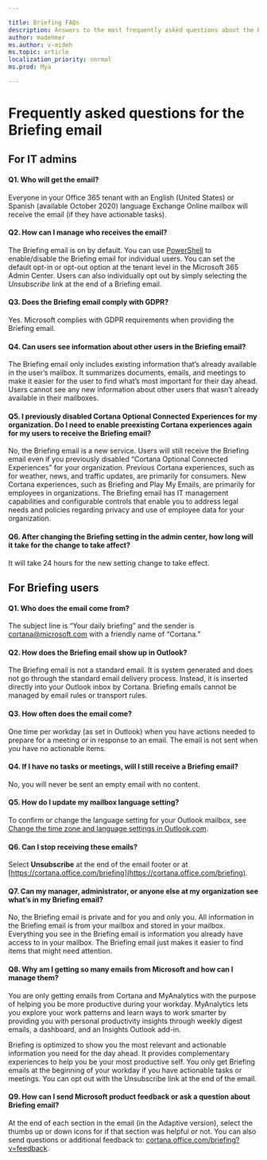 ```yaml
---

title: Briefing FAQs
description: Answers to the most frequently asked questions about the Briefing email
author: madehmer
ms.author: v-mideh
ms.topic: article
localization_priority: normal 
ms.prod: Mya

---
```


# Frequently asked questions for the Briefing email

## For IT admins

#### Q1. Who will get the email?

Everyone in your Office 365 tenant with an English (United States) or Spanish (available October 2020) language Exchange Online mailbox will receive the email (if they have actionable tasks).

#### Q2. How can I manage who receives the email?  

The Briefing email is on by default. You can use [PowerShell](be-admin.md) to enable/disable the Briefing email for individual users. You can set the default opt-in or opt-out option at the tenant level in the Microsoft 365 Admin Center. Users can also individually opt out by simply selecting the *Unsubscribe* link at the end of a Briefing email.

#### Q3. Does the Briefing email comply with GDPR?

Yes. Microsoft complies with GDPR requirements when providing the Briefing email.

#### Q4. Can users see information about other users in the Briefing email?

The Briefing email only includes existing information that’s already available in the user’s mailbox. It summarizes documents, emails, and meetings to make it easier for the user to find what’s most important for their day ahead. Users cannot see any new information about other users that wasn’t already available in their mailboxes.  

#### Q5. I previously disabled Cortana Optional Connected Experiences for my organization. Do I need to enable preexisting Cortana experiences again for my users to receive the Briefing email?  

No, the Briefing email is a new service. Users will still receive the Briefing email even if you previously disabled “Cortana Optional Connected Experiences” for your organization. Previous Cortana experiences, such as for weather, news, and traffic updates, are primarily for consumers. New Cortana experiences, such as Briefing and Play My Emails, are primarily for employees in organizations. The Briefing email has IT management capabilities and configurable controls that enable you to address legal needs and policies regarding privacy and use of employee data for your organization.

#### Q6. After changing the Briefing setting in the admin center, how long will it take for the change to take affect?

It will take 24 hours for the new setting change to take effect.

## For Briefing users

#### Q1. Who does the email come from?  

The subject line is “Your daily briefing” and the sender is cortana@microsoft.com with a friendly name of “Cortana.”

#### Q2. How does the Briefing email show up in Outlook?

The Briefing email is not a standard email. It is system generated and does not go through the standard email delivery process. Instead, it is inserted directly into your Outlook inbox by Cortana. Briefing emails cannot be managed by email rules or transport rules.

#### Q3. How often does the email come?  

One time per workday (as set in Outlook) when you have actions needed to prepare for a meeting or in response to an email. The email is not sent when you have no actionable items.

#### Q4. If I have no tasks or meetings, will I still receive a Briefing email?  

No, you will never be sent an empty email with no content.

#### Q5. How do I update my mailbox language setting?  

To confirm or change the language setting for your Outlook mailbox, see [Change the time zone and language settings in Outlook.com](https://support.microsoft.com/office/change-the-time-zone-and-language-settings-in-outlook-com-8a34d50d-81b4-40c2-b304-b3d043566389).

#### Q6. Can I stop receiving these emails?  

Select **Unsubscribe** at the end of the email footer or at [https://cortana.office.com/briefing](https://cortana.office.com/briefing).

#### Q7. Can my manager, administrator, or anyone else at my organization see what’s in my Briefing email?

No, the Briefing email is private and for you and only you. All information in the Briefing email is from your mailbox and stored in your mailbox. Everything you see in the Briefing email is information you already have access to in your mailbox. The Briefing email just makes it easier to find items that might need attention.

#### Q8. Why am I getting so many emails from Microsoft and how can I manage them?  

You are only getting emails from Cortana and MyAnalytics with the purpose of helping you be more productive during your workday. MyAnalytics lets you explore your work patterns and learn ways to work smarter by providing you with personal productivity insights through weekly digest emails, a dashboard, and an Insights Outlook add-in.  

Briefing is optimized to show you the most relevant and actionable information you need for the day ahead. It provides complementary experiences to help you be your most productive self. You only get Briefing emails at the beginning of your workday if you have actionable tasks or meetings. You can opt out with the Unsubscribe link at the end of the email.

#### Q9. How can I send Microsoft product feedback or ask a question about Briefing email?

At the end of each section in the email (in the Adaptive version), select the thumbs up or down icons for if that section was helpful or not. You can also send questions or additional feedback to: [cortana.office.com/briefing?v=feedback](https://cortana.office.com/briefing?v=feedback).
